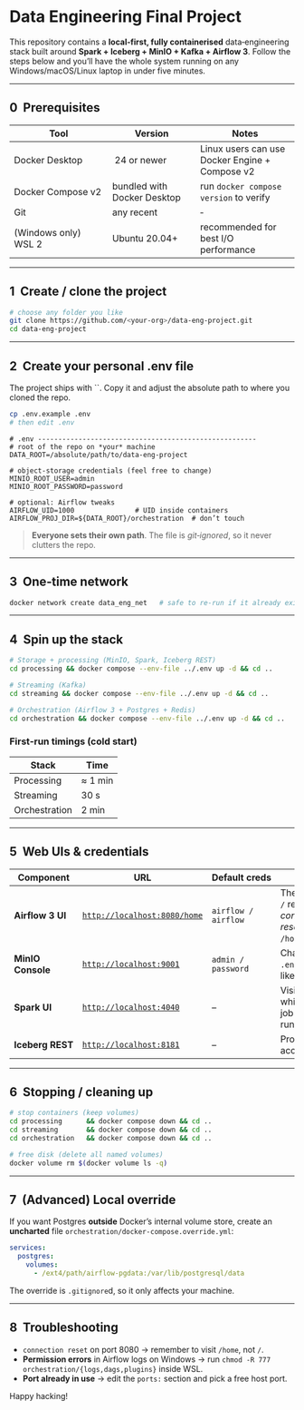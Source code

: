 # Data Engineering Final Project

This repository contains a **local‑first, fully containerised** data‑engineering stack built around **Spark + Iceberg + MinIO + Kafka + Airflow 3**.  Follow the steps below and you’ll have the whole system running on any Windows/macOS/Linux laptop in under five minutes.

---

## 0  Prerequisites

| Tool                 | Version                     | Notes                                          |
| -------------------- | --------------------------- | ---------------------------------------------- |
| Docker Desktop       |  24 or newer                | Linux users can use Docker Engine + Compose v2 |
| Docker Compose v2    | bundled with Docker Desktop | run `docker compose version` to verify         |
| Git                  | any recent                  | ‑                                              |
| (Windows only) WSL 2 | Ubuntu 20.04+               | recommended for best I/O performance           |

---

## 1  Create / clone the project

```bash
# choose any folder you like
git clone https://github.com/<your‑org>/data-eng-project.git
cd data-eng-project
```

---

## 2  Create your personal **.env** file

The project ships with ``.  Copy it and adjust the absolute path to where you cloned the repo.

```bash
cp .env.example .env
# then edit .env
```

```dotenv
# .env ------------------------------------------------------
# root of the repo on *your* machine
DATA_ROOT=/absolute/path/to/data-eng-project

# object‑storage credentials (feel free to change)
MINIO_ROOT_USER=admin
MINIO_ROOT_PASSWORD=password

# optional: Airflow tweaks
AIRFLOW_UID=1000               # UID inside containers
AIRFLOW_PROJ_DIR=${DATA_ROOT}/orchestration  # don’t touch
```

> **Everyone sets their own path**.  The file is *git‑ignored*, so it never clutters the repo.

---

## 3  One‑time network

```bash
docker network create data_eng_net   # safe to re‑run if it already exists
```

---

## 4  Spin up the stack

```bash
# Storage + processing (MinIO, Spark, Iceberg REST)
cd processing && docker compose --env-file ../.env up -d && cd ..

# Streaming (Kafka)
cd streaming && docker compose --env-file ../.env up -d && cd ..

# Orchestration (Airflow 3 + Postgres + Redis)
cd orchestration && docker compose --env-file ../.env up -d && cd ..
```

### First‑run timings (cold start)

| Stack         | Time    |
| ------------- | ------- |
| Processing    | ≈ 1 min |
| Streaming     | 30 s    |
| Orchestration | 2 min   |

---

## 5  Web UIs & credentials

| Component         | URL                                                        | Default creds       | Notes                                                      |
| ----------------- | ---------------------------------------------------------- | ------------------- | ---------------------------------------------------------- |
| **Airflow 3 UI**  | [`http://localhost:8080/home`](http://localhost:8080/home) | `airflow / airflow` | The root path `/` returns *connection reset*; use `/home`. |
| **MinIO Console** | [`http://localhost:9001`](http://localhost:9001)           | `admin / password`  | Change in `.env` if you like.                              |
| **Spark UI**      | [`http://localhost:4040`](http://localhost:4040)           | –                   | Visible only while a Spark job is running.                 |
| **Iceberg REST**  | [`http://localhost:8181`](http://localhost:8181)           | –                   | Programmatic access only.                                  |

---

## 6  Stopping / cleaning up

```bash
# stop containers (keep volumes)
cd processing      && docker compose down && cd ..
cd streaming       && docker compose down && cd ..
cd orchestration   && docker compose down && cd ..

# free disk (delete all named volumes)
docker volume rm $(docker volume ls -q)
```

---

## 7  (Advanced) Local override

If you want Postgres **outside** Docker’s internal volume store, create an **uncharted** file `orchestration/docker-compose.override.yml`:

```yaml
services:
  postgres:
    volumes:
      - /ext4/path/airflow-pgdata:/var/lib/postgresql/data
```

The override is `.gitignore`d, so it only affects your machine.

---

## 8  Troubleshooting

- `connection reset` on port 8080 → remember to visit `/home`, not `/`.
- **Permission errors** in Airflow logs on Windows → run `chmod -R 777 orchestration/{logs,dags,plugins}` inside WSL.
- **Port already in use** → edit the `ports:` section and pick a free host port.

Happy hacking!


